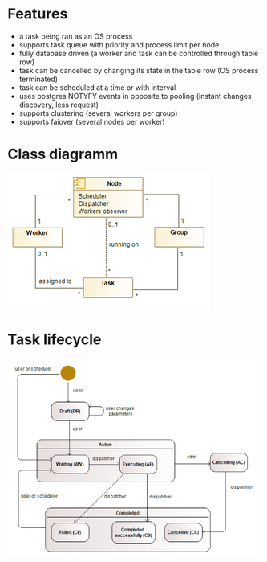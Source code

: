 # Features
* a task being ran as an OS process
* supports task queue with priority and process limit per node
* fully database driven (a worker and task can be controlled through table row)
* task can be cancelled by changing its state in the table row (OS process terminated)
* task can be scheduled at a time or with interval
* uses postgres NOTYFY events in opposite to pooling (instant changes discovery, less request)
* supports clustering (several workers per group)
* supports faiover (several nodes per worker)

# Class diagramm
![Class diagramm](doc/images/classes.png)

# Task lifecycle
![Task lifecycle](doc/images/task_lifecycle.png)
